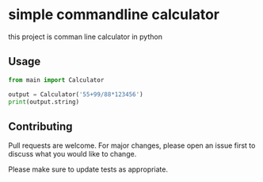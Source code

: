 # simple commandline calculator

this project is comman line calculator in python


## Usage

```python
from main import Calculator

output = Calculator('55+99/88*123456')
print(output.string)
```

## Contributing

Pull requests are welcome. For major changes, please open an issue first
to discuss what you would like to change.

Please make sure to update tests as appropriate.

